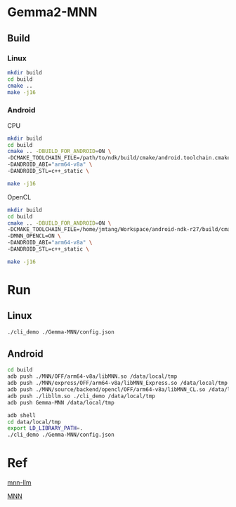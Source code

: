 # Gemma2-MNN
## Build
### Linux
```bash
mkdir build
cd build
cmake .. 
make -j16
```

### Android
CPU
```bash
mkdir build
cd build
cmake .. -DBUILD_FOR_ANDROID=ON \
-DCMAKE_TOOLCHAIN_FILE=/path/to/ndk/build/cmake/android.toolchain.cmake \
-DANDROID_ABI="arm64-v8a" \
-DANDROID_STL=c++_static \

make -j16
```
OpenCL
```bash
mkdir build
cd build
cmake .. -DBUILD_FOR_ANDROID=ON \
-DCMAKE_TOOLCHAIN_FILE=/home/jmtang/Workspace/android-ndk-r27/build/cmake/android.toolchain.cmake \
-DMNN_OPENCL=ON \
-DANDROID_ABI="arm64-v8a" \
-DANDROID_STL=c++_static \

make -j16
```

# Run
## Linux
```bash
./cli_demo ./Gemma-MNN/config.json 
```
## Android
```bash
cd build
adb push ./MNN/OFF/arm64-v8a/libMNN.so /data/local/tmp
adb push ./MNN/express/OFF/arm64-v8a/libMNN_Express.so /data/local/tmp
adb push ./MNN/source/backend/opencl/OFF/arm64-v8a/libMNN_CL.so /data/local/tmp
adb push ./libllm.so ./cli_demo /data/local/tmp
adb push Gemma-MNN /data/local/tmp

adb shell
cd data/local/tmp
export LD_LIBRARY_PATH=.
./cli_demo ./Gemma-MNN/config.json 
```
# Ref
[mnn-llm](https://github.com/wangzhaode/mnn-llm)

[MNN](https://github.com/alibaba/MNN)